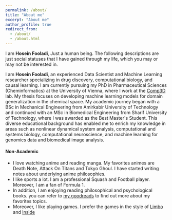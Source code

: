 ```yaml
---
permalink: /about/
title: "About me"
excerpt: "About me"
author_profile: true
redirect_from: 
  - /about/
  - /about.html
---
```


I am **Hosein Fooladi**, Just a human being. The following descriptions are just social statuses that I have gained through my life, which you may or may not be interested in.

I am **Hosein Fooladi**, an experienced Data Scientist and Machine Learning researcher specializing in drug discovery, computational biology, and causal learning. I am currently pursuing my PhD in Pharmaceutical Sciences (Cheminformatics) at the University of Vienna, where I work at the [Comp3D](https://comp3d.univie.ac.at/) lab. My thesis focuses on developing machine learning models for domain generalization in the chemical space.
My academic journey began with a BSc in Mechanical Engineering from Amirkabir University of Technology and continued with an MSc in Biomedical Engineering from Sharif University of Technology, where I was awarded as the Best Master's Student. This diverse educational background has enabled me to enrich my knowledge in areas such as nonlinear dynamical system analysis, computational and systems biology, computational neuroscience, and machine learning for genomics data and biomedical image analysis.

#### Non-Academic

- I love watching anime and reading manga. My favorites animes are Death Note, Attack On Titans and Tokyo Ghoul. I have started writing notes about underlying anime philosophies.
- I like sports a lot. I am a professional Squash and Football player. Moreover, I am a fan of Formula 1.
- In addition, I am enjoying reading philosophical and psychological books. you can refer to [my goodreads](https://www.goodreads.com/user/show/75993307-hosein-fooladi) to find out more about my favorites topics.
- Moreover, I like playing games. I prefer the games in the style of [Limbo](https://playdead.com/games/limbo/) and [Inside](https://playdead.com/games/inside/)
